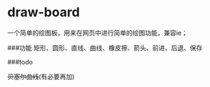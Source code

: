 draw-board
==========

一个简单的绘图板，用来在网页中进行简单的绘图功能，兼容ie；

###功能
矩形、圆形、直线、曲线、橡皮擦、箭头、前进、后退、保存

###todo

<del>贝塞尔曲线</del>(有必要再加) 
